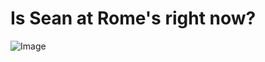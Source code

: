# Is Sean at Rome's right now?

![Image](https://media.giphy.com/media/gM5WPc7EmcCoIcjgQa/giphy.gif)
